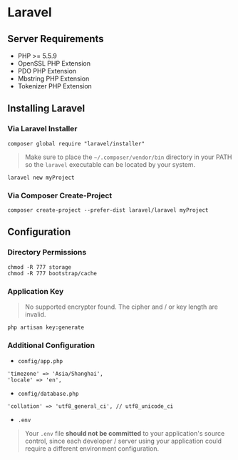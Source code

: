 # Laravel

## Server Requirements

* PHP >= 5.5.9
* OpenSSL PHP Extension
* PDO PHP Extension
* Mbstring PHP Extension
* Tokenizer PHP Extension

## Installing Laravel

### Via Laravel Installer

```
composer global require "laravel/installer"
```

> Make sure to place the `~/.composer/vendor/bin` directory in your PATH so the `laravel` executable can be located by your system.

```
laravel new myProject
```

### Via Composer Create-Project

```
composer create-project --prefer-dist laravel/laravel myProject
```

## Configuration

### Directory Permissions

```
chmod -R 777 storage
chmod -R 777 bootstrap/cache
```

### Application Key

> No supported encrypter found. The cipher and / or key length are invalid.

```
php artisan key:generate
```

### Additional Configuration

* `config/app.php`

```
'timezone' => 'Asia/Shanghai',
'locale' => 'en',
```

* `config/database.php`

```
'collation' => 'utf8_general_ci', // utf8_unicode_ci
```

* `.env`

> Your `.env` file __should not be committed__ to your application's source control, since each developer / server using your application could require a different environment configuration.
